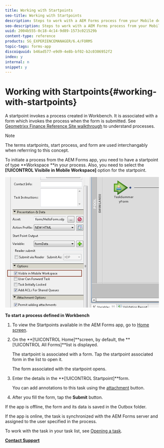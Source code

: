 ```yaml
---
title: Working with Startpoints
seo-title: Working with Startpoints
description: Steps to work with a AEM Forms process from your Mobile device defined in Workbench.
seo-description: Steps to work with a AEM Forms process from your Mobile device defined in Workbench.
uuid: 2004b555-0c18-4c14-9d89-1573c021529b
content-type: reference
products: SG_EXPERIENCEMANAGER/6.4/FORMS
topic-tags: forms-app
discoiquuid: b46ad577-e9d9-4e8b-bf02-b2c0306952f2
index: y
internal: n
snippet: y
---
```


# Working with Startpoints{#working-with-startpoints}

A startpoint invokes a process created in Workbench. It is associated with a form which invokes the process when the form is submitted. See [Geometrixx Finance Reference Site walkthrough](../../forms/using/finance-reference-site-walkthrough.md) to understand processes.

>[!NOTE]
>
>The terms startpoints, start process, and form are used interchangably when referrring to this concept.

To initiate a process from the AEM Forms app, you need to have a startpoint of type **Workspace **in your process. Also, you need to select the **[!UICONTROL Visibile in Mobile Workspace]** option for the startpoint.

![](assets/mws_startpoint_select_option.png)

**To start a process defined in Workbench**

1. To view the Startpoints available in the AEM Forms app, go to [Home screen](../../forms/using/home-screen.md).
1. On the **[!UICONTROL Home]**screen, by default, the **[!UICONTROL All Forms]**list is displayed.

   The startpoint is associated with a form. Tap the startpoint associated form in the list to open it.

   The form associated with the startpoint opens.

1. Enter the details in the **[!UICONTROL Startpoint]**form.

   You can add annotations to this task using the [attachment](../../forms/using/add-attachments.md) button.

1. After you fill the form, tap the **Submit** button.

If the app is offline, the form and its data is saved in the Outbox folder.

If the app is online, the task is synchronized with the AEM Forms server and assigned to the user specified in the process.

To work with the task in your task list, see [Opening a task](../../forms/using/open-task.md).

[**Contact Support**](https://www.adobe.com/account/sign-in.supportportal.html)
